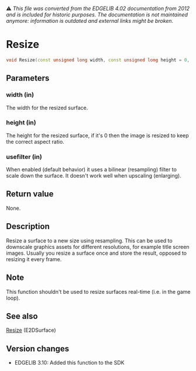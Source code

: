 :warning: _This file was converted from the EDGELIB 4.02 documentation from 2012 and is included for historic purposes. The documentation is not maintained anymore: information is outdated and external links might be broken._

# Resize


```c++
void Resize(const unsigned long width, const unsigned long height = 0, bool usefilter = true)
```

## Parameters
### width (in)
The width for the resized surface.

### height (in)
The height for the resized surface, if it's 0 then the image is resized to keep the correct aspect ratio.

### usefilter (in)
When enabled (default behavior) it uses a bilinear (resampling) filter to scale down the surface. It doesn't work well when upscaling (enlarging).

## Return value
None.

## Description
Resize a surface to a new size using resampling. This can be used to downscale graphics assets for different resolutions, for example title screen images. Usually you resize a surface once and store the result, opposed to resizing it every frame.

## Note
This function shouldn't be used to resize surfaces real-time (i.e. in the game loop).

## See also
[Resize](e2dsurface_resize.md) (E2DSurface)

## Version changes
- EDGELIB 3.10: Added this function to the SDK

